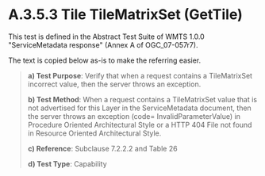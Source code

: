 # A.3.5.3 Tile TileMatrixSet (GetTile)

This test is defined in the Abstract Test Suite of WMTS 1.0.0 "ServiceMetadata response" (Annex A of OGC_07-057r7).

The text is copied below as-is to make the referring easier.

> **a) Test Purpose**: Verify that when a request contains a TileMatrixSet incorrect value, then the server throws an exception.
>
> **b) Test Method**: When a request contains a TileMatrixSet value that is not advertised for this Layer in the ServiceMetadata document, then the server throws an exception (code= InvalidParameterValue) in Procedure Oriented Architectural Style or a HTTP 404 File not found in Resource Oriented Architectural Style.
>
> **c) Reference**: Subclause 7.2.2.2 and Table 26
>
> **d) Test Type**: Capability
